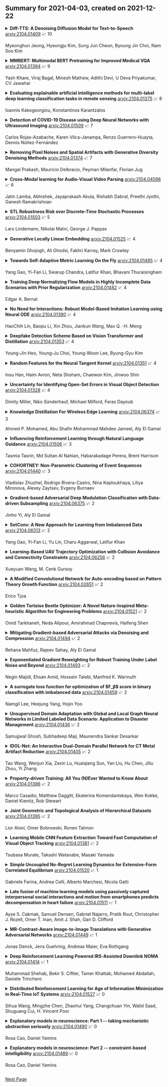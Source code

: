 ## Summary for 2021-04-03, created on 2021-12-22


<details><summary><b>Diff-TTS: A Denoising Diffusion Model for Text-to-Speech</b>
<a href="https://arxiv.org/abs/2104.01409">arxiv:2104.01409</a>
&#x1F4C8; 10 <br>
<p>Myeonghun Jeong, Hyeongju Kim, Sung Jun Cheon, Byoung Jin Choi, Nam Soo Kim</p></summary>
<p>

**Abstract:** Although neural text-to-speech (TTS) models have attracted a lot of attention and succeeded in generating human-like speech, there is still room for improvements to its naturalness and architectural efficiency. In this work, we propose a novel non-autoregressive TTS model, namely Diff-TTS, which achieves highly natural and efficient speech synthesis. Given the text, Diff-TTS exploits a denoising diffusion framework to transform the noise signal into a mel-spectrogram via diffusion time steps. In order to learn the mel-spectrogram distribution conditioned on the text, we present a likelihood-based optimization method for TTS. Furthermore, to boost up the inference speed, we leverage the accelerated sampling method that allows Diff-TTS to generate raw waveforms much faster without significantly degrading perceptual quality. Through experiments, we verified that Diff-TTS generates 28 times faster than the real-time with a single NVIDIA 2080Ti GPU.

</p>
</details>

<details><summary><b>MMBERT: Multimodal BERT Pretraining for Improved Medical VQA</b>
<a href="https://arxiv.org/abs/2104.01394">arxiv:2104.01394</a>
&#x1F4C8; 9 <br>
<p>Yash Khare, Viraj Bagal, Minesh Mathew, Adithi Devi, U Deva Priyakumar, CV Jawahar</p></summary>
<p>

**Abstract:** Images in the medical domain are fundamentally different from the general domain images. Consequently, it is infeasible to directly employ general domain Visual Question Answering (VQA) models for the medical domain. Additionally, medical images annotation is a costly and time-consuming process. To overcome these limitations, we propose a solution inspired by self-supervised pretraining of Transformer-style architectures for NLP, Vision and Language tasks. Our method involves learning richer medical image and text semantic representations using Masked Language Modeling (MLM) with image features as the pretext task on a large medical image+caption dataset. The proposed solution achieves new state-of-the-art performance on two VQA datasets for radiology images -- VQA-Med 2019 and VQA-RAD, outperforming even the ensemble models of previous best solutions. Moreover, our solution provides attention maps which help in model interpretability. The code is available at https://github.com/VirajBagal/MMBERT

</p>
</details>

<details><summary><b>Evaluating explainable artificial intelligence methods for multi-label deep learning classification tasks in remote sensing</b>
<a href="https://arxiv.org/abs/2104.01375">arxiv:2104.01375</a>
&#x1F4C8; 8 <br>
<p>Ioannis Kakogeorgiou, Konstantinos Karantzalos</p></summary>
<p>

**Abstract:** Although deep neural networks hold the state-of-the-art in several remote sensing tasks, their black-box operation hinders the understanding of their decisions, concealing any bias and other shortcomings in datasets and model performance. To this end, we have applied explainable artificial intelligence (XAI) methods in remote sensing multi-label classification tasks towards producing human-interpretable explanations and improve transparency. In particular, we utilized and trained deep learning models with state-of-the-art performance in the benchmark BigEarthNet and SEN12MS datasets. Ten XAI methods were employed towards understanding and interpreting models' predictions, along with quantitative metrics to assess and compare their performance. Numerous experiments were performed to assess the overall performance of XAI methods for straightforward prediction cases, competing multiple labels, as well as misclassification cases. According to our findings, Occlusion, Grad-CAM and Lime were the most interpretable and reliable XAI methods. However, none delivers high-resolution outputs, while apart from Grad-CAM, both Lime and Occlusion are computationally expensive. We also highlight different aspects of XAI performance and elaborate with insights on black-box decisions in order to improve transparency, understand their behavior and reveal, as well, datasets' particularities.

</p>
</details>

<details><summary><b>Detection of COVID-19 Disease using Deep Neural Networks with Ultrasound Imaging</b>
<a href="https://arxiv.org/abs/2104.01509">arxiv:2104.01509</a>
&#x1F4C8; 7 <br>
<p>Carlos Rojas-Azabache, Karen Vilca-Janampa, Renzo Guerrero-Huayta, Dennis Núñez-Fernández</p></summary>
<p>

**Abstract:** The new coronavirus 2019 (COVID-2019) has rapidly become a pandemic and has had a devastating effect on both everyday life, public health and the global economy. It is critical to detect positive cases as early as possible to prevent the further spread of this epidemic and to treat affected patients quickly. The need for auxiliary diagnostic tools has increased as accurate automated tool kits are not available. This paper presents a work in progress that proposes the analysis of images of lung ultrasound scans using a convolutional neural network. The trained model will be used on a Raspberry Pi to predict on new images.

</p>
</details>

<details><summary><b>Removing Pixel Noises and Spatial Artifacts with Generative Diversity Denoising Methods</b>
<a href="https://arxiv.org/abs/2104.01374">arxiv:2104.01374</a>
&#x1F4C8; 7 <br>
<p>Mangal Prakash, Mauricio Delbracio, Peyman Milanfar, Florian Jug</p></summary>
<p>

**Abstract:** Image denoising and artefact removal are complex inverse problems admitting many potential solutions. Variational Autoencoders (VAEs) can be used to learn a whole distribution of sensible solutions, from which one can sample efficiently. However, such a generative approach to image restoration is only studied in the context of pixel-wise noise removal (e.g. Poisson or Gaussian noise). While important, a plethora of application domains suffer from imaging artefacts (structured noises) that alter groups of pixels in correlated ways. In this work we show, for the first time, that generative diversity denoising (GDD) approaches can learn to remove structured noises without supervision. To this end, we investigate two existing GDD architectures, introduce a new one based on hierarchical VAEs, and compare their performances against a total of seven state-of-the-art baseline methods on five sources of structured noise (including tomography reconstruction artefacts and microscopy artefacts). We find that GDD methods outperform all unsupervised baselines and in many cases not lagging far behind supervised results (in some occasions even superseding them). In addition to structured noise removal, we also show that our new GDD method produces new state-of-the-art (SOTA) results on seven out of eight benchmark datasets for pixel-noise removal. Finally, we offer insights into the daunting question of how GDD methods distinguish structured noise, which we like to see removed, from image signals, which we want to see retained.

</p>
</details>

<details><summary><b>Cross-Modal learning for Audio-Visual Video Parsing</b>
<a href="https://arxiv.org/abs/2104.04598">arxiv:2104.04598</a>
&#x1F4C8; 6 <br>
<p>Jatin Lamba,  Abhishek, Jayaprakash Akula, Rishabh Dabral, Preethi Jyothi, Ganesh Ramakrishnan</p></summary>
<p>

**Abstract:** In this paper, we present a novel approach to the audio-visual video parsing (AVVP) task that demarcates events from a video separately for audio and visual modalities. The proposed parsing approach simultaneously detects the temporal boundaries in terms of start and end times of such events. We show how AVVP can benefit from the following techniques geared towards effective cross-modal learning: (i) adversarial training and skip connections (ii) global context aware attention and, (iii) self-supervised pretraining using an audio-video grounding objective to obtain cross-modal audio-video representations. We present extensive experimental evaluations on the Look, Listen, and Parse (LLP) dataset and show that we outperform the state-of-the-art Hybrid Attention Network (HAN) on all five metrics proposed for AVVP. We also present several ablations to validate the effect of pretraining, global attention and adversarial training.

</p>
</details>

<details><summary><b>STL Robustness Risk over Discrete-Time Stochastic Processes</b>
<a href="https://arxiv.org/abs/2104.01503">arxiv:2104.01503</a>
&#x1F4C8; 5 <br>
<p>Lars Lindemann, Nikolai Matni, George J. Pappas</p></summary>
<p>

**Abstract:** We present a framework to interpret signal temporal logic (STL) formulas over discrete-time stochastic processes in terms of the induced risk. Each realization of a stochastic process either satisfies or violates an STL formula. In fact, we can assign a robustness value to each realization that indicates how robustly this realization satisfies an STL formula. We then define the risk of a stochastic process not satisfying an STL formula robustly, referred to as the STL robustness risk. In our definition, we permit general classes of risk measures such as, but not limited to, the conditional value-at-risk. While in general hard to compute, we propose an approximation of the STL robustness risk. This approximation has the desirable property of being an upper bound of the STL robustness risk when the chosen risk measure is monotone, a property satisfied by most risk measures. Motivated by the interest in data-driven approaches, we present a sampling-based method for estimating the approximate STL robustness risk from data for the value-at-risk. While we consider the value-at-risk, we highlight that such sampling-based methods are viable for other risk measures.

</p>
</details>

<details><summary><b>Generative Locally Linear Embedding</b>
<a href="https://arxiv.org/abs/2104.01525">arxiv:2104.01525</a>
&#x1F4C8; 4 <br>
<p>Benyamin Ghojogh, Ali Ghodsi, Fakhri Karray, Mark Crowley</p></summary>
<p>

**Abstract:** Locally Linear Embedding (LLE) is a nonlinear spectral dimensionality reduction and manifold learning method. It has two main steps which are linear reconstruction and linear embedding of points in the input space and embedding space, respectively. In this work, we propose two novel generative versions of LLE, named Generative LLE (GLLE), whose linear reconstruction steps are stochastic rather than deterministic. GLLE assumes that every data point is caused by its linear reconstruction weights as latent factors. The proposed GLLE algorithms can generate various LLE embeddings stochastically while all the generated embeddings relate to the original LLE embedding. We propose two versions for stochastic linear reconstruction, one using expectation maximization and another with direct sampling from a derived distribution by optimization. The proposed GLLE methods are closely related to and inspired by variational inference, factor analysis, and probabilistic principal component analysis. Our simulations show that the proposed GLLE methods work effectively in unfolding and generating submanifolds of data.

</p>
</details>

<details><summary><b>Towards Self-Adaptive Metric Learning On the Fly</b>
<a href="https://arxiv.org/abs/2104.01495">arxiv:2104.01495</a>
&#x1F4C8; 4 <br>
<p>Yang Gao, Yi-Fan Li, Swarup Chandra, Latifur Khan, Bhavani Thuraisingham</p></summary>
<p>

**Abstract:** Good quality similarity metrics can significantly facilitate the performance of many large-scale, real-world applications. Existing studies have proposed various solutions to learn a Mahalanobis or bilinear metric in an online fashion by either restricting distances between similar (dissimilar) pairs to be smaller (larger) than a given lower (upper) bound or requiring similar instances to be separated from dissimilar instances with a given margin. However, these linear metrics learned by leveraging fixed bounds or margins may not perform well in real-world applications, especially when data distributions are complex. We aim to address the open challenge of "Online Adaptive Metric Learning" (OAML) for learning adaptive metric functions on the fly. Unlike traditional online metric learning methods, OAML is significantly more challenging since the learned metric could be non-linear and the model has to be self-adaptive as more instances are observed. In this paper, we present a new online metric learning framework that attempts to tackle the challenge by learning an ANN-based metric with adaptive model complexity from a stream of constraints. In particular, we propose a novel Adaptive-Bound Triplet Loss (ABTL) to effectively utilize the input constraints and present a novel Adaptive Hedge Update (AHU) method for online updating the model parameters. We empirically validate the effectiveness and efficacy of our framework on various applications such as real-world image classification, facial verification, and image retrieval.

</p>
</details>

<details><summary><b>Training Deep Normalizing Flow Models in Highly Incomplete Data Scenarios with Prior Regularization</b>
<a href="https://arxiv.org/abs/2104.01482">arxiv:2104.01482</a>
&#x1F4C8; 4 <br>
<p>Edgar A. Bernal</p></summary>
<p>

**Abstract:** Deep generative frameworks including GANs and normalizing flow models have proven successful at filling in missing values in partially observed data samples by effectively learning -- either explicitly or implicitly -- complex, high-dimensional statistical distributions. In tasks where the data available for learning is only partially observed, however, their performance decays monotonically as a function of the data missingness rate. In high missing data rate regimes (e.g., 60% and above), it has been observed that state-of-the-art models tend to break down and produce unrealistic and/or semantically inaccurate data. We propose a novel framework to facilitate the learning of data distributions in high paucity scenarios that is inspired by traditional formulations of solutions to ill-posed problems. The proposed framework naturally stems from posing the process of learning from incomplete data as a joint optimization task of the parameters of the model being learned and the missing data values. The method involves enforcing a prior regularization term that seamlessly integrates with objectives used to train explicit and tractable deep generative frameworks such as deep normalizing flow models. We demonstrate via extensive experimental validation that the proposed framework outperforms competing techniques, particularly as the rate of data paucity approaches unity.

</p>
</details>

<details><summary><b>No Need for Interactions: Robust Model-Based Imitation Learning using Neural ODE</b>
<a href="https://arxiv.org/abs/2104.01390">arxiv:2104.01390</a>
&#x1F4C8; 4 <br>
<p>HaoChih Lin, Baopu Li, Xin Zhou, Jiankun Wang, Max Q. -H. Meng</p></summary>
<p>

**Abstract:** Interactions with either environments or expert policies during training are needed for most of the current imitation learning (IL) algorithms. For IL problems with no interactions, a typical approach is Behavior Cloning (BC). However, BC-like methods tend to be affected by distribution shift. To mitigate this problem, we come up with a Robust Model-Based Imitation Learning (RMBIL) framework that casts imitation learning as an end-to-end differentiable nonlinear closed-loop tracking problem. RMBIL applies Neural ODE to learn a precise multi-step dynamics and a robust tracking controller via Nonlinear Dynamics Inversion (NDI) algorithm. Then, the learned NDI controller will be combined with a trajectory generator, a conditional VAE, to imitate an expert's behavior. Theoretical derivation shows that the controller network can approximate an NDI when minimizing the training loss of Neural ODE. Experiments on Mujoco tasks also demonstrate that RMBIL is competitive to the state-of-the-art generative adversarial method (GAIL) and achieves at least 30% performance gain over BC in uneven surfaces.

</p>
</details>

<details><summary><b>Deepfake Detection Scheme Based on Vision Transformer and Distillation</b>
<a href="https://arxiv.org/abs/2104.01353">arxiv:2104.01353</a>
&#x1F4C8; 4 <br>
<p>Young-Jin Heo, Young-Ju Choi, Young-Woon Lee, Byung-Gyu Kim</p></summary>
<p>

**Abstract:** Deepfake is the manipulated video made with a generative deep learning technique such as Generative Adversarial Networks (GANs) or Auto Encoder that anyone can utilize. Recently, with the increase of Deepfake videos, some classifiers consisting of the convolutional neural network that can distinguish fake videos as well as deepfake datasets have been actively created. However, the previous studies based on the CNN structure have the problem of not only overfitting, but also considerable misjudging fake video as real ones. In this paper, we propose a Vision Transformer model with distillation methodology for detecting fake videos. We design that a CNN features and patch-based positioning model learns to interact with all positions to find the artifact region for solving false negative problem. Through comparative analysis on Deepfake Detection (DFDC) Dataset, we verify that the proposed scheme with patch embedding as input outperforms the state-of-the-art using the combined CNN features. Without ensemble technique, our model obtains 0.978 of AUC and 91.9 of f1 score, while previous SOTA model yields 0.972 of AUC and 90.6 of f1 score on the same condition.

</p>
</details>

<details><summary><b>Random Features for the Neural Tangent Kernel</b>
<a href="https://arxiv.org/abs/2104.01351">arxiv:2104.01351</a>
&#x1F4C8; 4 <br>
<p>Insu Han, Haim Avron, Neta Shoham, Chaewon Kim, Jinwoo Shin</p></summary>
<p>

**Abstract:** The Neural Tangent Kernel (NTK) has discovered connections between deep neural networks and kernel methods with insights of optimization and generalization. Motivated by this, recent works report that NTK can achieve better performances compared to training neural networks on small-scale datasets. However, results under large-scale settings are hardly studied due to the computational limitation of kernel methods. In this work, we propose an efficient feature map construction of the NTK of fully-connected ReLU network which enables us to apply it to large-scale datasets. We combine random features of the arc-cosine kernels with a sketching-based algorithm which can run in linear with respect to both the number of data points and input dimension. We show that dimension of the resulting features is much smaller than other baseline feature map constructions to achieve comparable error bounds both in theory and practice. We additionally utilize the leverage score based sampling for improved bounds of arc-cosine random features and prove a spectral approximation guarantee of the proposed feature map to the NTK matrix of two-layer neural network. We benchmark a variety of machine learning tasks to demonstrate the superiority of the proposed scheme. In particular, our algorithm can run tens of magnitude faster than the exact kernel methods for large-scale settings without performance loss.

</p>
</details>

<details><summary><b>Uncertainty for Identifying Open-Set Errors in Visual Object Detection</b>
<a href="https://arxiv.org/abs/2104.01328">arxiv:2104.01328</a>
&#x1F4C8; 4 <br>
<p>Dimity Miller, Niko Sünderhauf, Michael Milford, Feras Dayoub</p></summary>
<p>

**Abstract:** Deployed into an open world, object detectors are prone to open-set errors, false positive detections of object classes not present in the training dataset. We propose GMM-Det, a real-time method for extracting epistemic uncertainty from object detectors to identify and reject open-set errors. GMM-Det trains the detector to produce a structured logit space that is modelled with class-specific Gaussian Mixture Models. At test time, open-set errors are identified by their low log-probability under all Gaussian Mixture Models. We test two common detector architectures, Faster R-CNN and RetinaNet, across three varied datasets spanning robotics and computer vision. Our results show that GMM-Det consistently outperforms existing uncertainty techniques for identifying and rejecting open-set detections, especially at the low-error-rate operating point required for safety-critical applications. GMM-Det maintains object detection performance, and introduces only minimal computational overhead. We also introduce a methodology for converting existing object detection datasets into specific open-set datasets to evaluate open-set performance in object detection.

</p>
</details>

<details><summary><b>Knowledge Distillation For Wireless Edge Learning</b>
<a href="https://arxiv.org/abs/2104.06374">arxiv:2104.06374</a>
&#x1F4C8; 3 <br>
<p>Ahmed P. Mohamed, Abu Shafin Mohammad Mahdee Jameel, Aly El Gamal</p></summary>
<p>

**Abstract:** In this paper, we propose a framework for predicting frame errors in the collaborative spectrally congested wireless environments of the DARPA Spectrum Collaboration Challenge (SC2) via a recently collected dataset. We employ distributed deep edge learning that is shared among edge nodes and a central cloud. Using this close-to-practice dataset, we find that widely used federated learning approaches, specially those that are privacy preserving, are worse than local training for a wide range of settings. We hence utilize the synthetic minority oversampling technique to maintain privacy via avoiding the transfer of local data to the cloud, and utilize knowledge distillation with an aim to benefit from high cloud computing and storage capabilities. The proposed framework achieves overall better performance than both local and federated training approaches, while being robust against catastrophic failures as well as challenging channel conditions that result in high frame error rates.

</p>
</details>

<details><summary><b>Influencing Reinforcement Learning through Natural Language Guidance</b>
<a href="https://arxiv.org/abs/2104.01506">arxiv:2104.01506</a>
&#x1F4C8; 3 <br>
<p>Tasmia Tasrin, Md Sultan Al Nahian, Habarakadage Perera, Brent Harrison</p></summary>
<p>

**Abstract:** Interactive reinforcement learning agents use human feedback or instruction to help them learn in complex environments. Often, this feedback comes in the form of a discrete signal that is either positive or negative. While informative, this information can be difficult to generalize on its own. In this work, we explore how natural language advice can be used to provide a richer feedback signal to a reinforcement learning agent by extending policy shaping, a well-known Interactive reinforcement learning technique. Usually policy shaping employs a human feedback policy to help an agent to learn more about how to achieve its goal. In our case, we replace this human feedback policy with policy generated based on natural language advice. We aim to inspect if the generated natural language reasoning provides support to a deep reinforcement learning agent to decide its actions successfully in any given environment. So, we design our model with three networks: first one is the experience driven, next is the advice generator and third one is the advice driven. While the experience driven reinforcement learning agent chooses its actions being influenced by the environmental reward, the advice driven neural network with generated feedback by the advice generator for any new state selects its actions to assist the reinforcement learning agent to better policy shaping.

</p>
</details>

<details><summary><b>COHORTNEY: Non-Parametric Clustering of Event Sequences</b>
<a href="https://arxiv.org/abs/2104.01440">arxiv:2104.01440</a>
&#x1F4C8; 3 <br>
<p>Vladislav Zhuzhel, Rodrigo Rivera-Castro, Nina Kaploukhaya, Liliya Mironova, Alexey Zaytsev, Evgeny Burnaev</p></summary>
<p>

**Abstract:** Cohort analysis is a pervasive activity in web analytics. One divides users into groups according to specific criteria and tracks their behavior over time. Despite its extensive use, academic circles do not discuss cohort analysis to evaluate user behavior online. This work introduces an unsupervised non-parametric approach to group Internet users based on their activities. In comparison, canonical methods in marketing and engineering-based techniques underperform. COHORTNEY is the first machine learning-based cohort analysis algorithm with a robust theoretical explanation.

</p>
</details>

<details><summary><b>Gradient-based Adversarial Deep Modulation Classification with Data-driven Subsampling</b>
<a href="https://arxiv.org/abs/2104.06375">arxiv:2104.06375</a>
&#x1F4C8; 2 <br>
<p>Jinho Yi, Aly El Gamal</p></summary>
<p>

**Abstract:** Automatic modulation classification can be a core component for intelligent spectrally efficient wireless communication networks, and deep learning techniques have recently been shown to deliver superior performance to conventional model-based strategies, particularly when distinguishing between a large number of modulation types. However, such deep learning techniques have also been recently shown to be vulnerable to gradient-based adversarial attacks that rely on subtle input perturbations, which would be particularly feasible in a wireless setting via jamming. One such potent attack is the one known as the Carlini-Wagner attack, which we consider in this work. We further consider a data-driven subsampling setting, where several recently introduced deep-learning-based algorithms are employed to select a subset of samples that lead to reducing the final classifier's training time with minimal loss in accuracy. In this setting, the attacker has to make an assumption about the employed subsampling strategy, in order to calculate the loss gradient. Based on state of the art techniques available to both the attacker and defender, we evaluate best strategies under various assumptions on the knowledge of the other party's strategy. Interestingly, in presence of knowledgeable attackers, we identify computational cost reduction opportunities for the defender with no or minimal loss in performance.

</p>
</details>

<details><summary><b>SetConv: A New Approach for Learning from Imbalanced Data</b>
<a href="https://arxiv.org/abs/2104.06313">arxiv:2104.06313</a>
&#x1F4C8; 2 <br>
<p>Yang Gao, Yi-Fan Li, Yu Lin, Charu Aggarwal, Latifur Khan</p></summary>
<p>

**Abstract:** For many real-world classification problems, e.g., sentiment classification, most existing machine learning methods are biased towards the majority class when the Imbalance Ratio (IR) is high. To address this problem, we propose a set convolution (SetConv) operation and an episodic training strategy to extract a single representative for each class, so that classifiers can later be trained on a balanced class distribution. We prove that our proposed algorithm is permutation-invariant despite the order of inputs, and experiments on multiple large-scale benchmark text datasets show the superiority of our proposed framework when compared to other SOTA methods.

</p>
</details>

<details><summary><b>Learning-Based UAV Trajectory Optimization with Collision Avoidance and Connectivity Constraints</b>
<a href="https://arxiv.org/abs/2104.06256">arxiv:2104.06256</a>
&#x1F4C8; 2 <br>
<p>Xueyuan Wang, M. Cenk Gursoy</p></summary>
<p>

**Abstract:** Unmanned aerial vehicles (UAVs) are expected to be an integral part of wireless networks, and determining collision-free trajectories for multiple UAVs while satisfying requirements of connectivity with ground base stations (GBSs) is a challenging task. In this paper, we first reformulate the multi-UAV trajectory optimization problem with collision avoidance and wireless connectivity constraints as a sequential decision making problem in the discrete time domain. We, then, propose a decentralized deep reinforcement learning approach to solve the problem. More specifically, a value network is developed to encode the expected time to destination given the agent's joint state (including the agent's information, the nearby agents' observable information, and the locations of the nearby GBSs). A signal-to-interference-plus-noise ratio (SINR)-prediction neural network is also designed, using accumulated SINR measurements obtained when interacting with the cellular network, to map the GBSs' locations into the SINR levels in order to predict the UAV's SINR. Numerical results show that with the value network and SINR-prediction network, real-time navigation for multi-UAVs can be efficiently performed in various environments with high success rate.

</p>
</details>

<details><summary><b>A Modified Convolutional Network for Auto-encoding based on Pattern Theory Growth Function</b>
<a href="https://arxiv.org/abs/2104.02651">arxiv:2104.02651</a>
&#x1F4C8; 2 <br>
<p>Erico Tjoa</p></summary>
<p>

**Abstract:** This brief paper reports the shortcoming of a variant of convolutional neural network whose components are developed based on the pattern theory framework.

</p>
</details>

<details><summary><b>Golden Tortoise Beetle Optimizer: A Novel Nature-Inspired Meta-heuristic Algorithm for Engineering Problems</b>
<a href="https://arxiv.org/abs/2104.01521">arxiv:2104.01521</a>
&#x1F4C8; 2 <br>
<p>Omid Tarkhaneh, Neda Alipour, Amirahmad Chapnevis, Haifeng Shen</p></summary>
<p>

**Abstract:** This paper proposes a novel nature-inspired meta-heuristic algorithm called the Golden Tortoise Beetle Optimizer (GTBO) to solve optimization problems. It mimics golden tortoise beetle's behavior of changing colors to attract opposite sex for mating and its protective strategy that uses a kind of anal fork to deter predators. The algorithm is modeled based on the beetle's dual attractiveness and survival strategy to generate new solutions for optimization problems. To measure its performance, the proposed GTBO is compared with five other nature-inspired evolutionary algorithms on 24 well-known benchmark functions investigating the trade-off between exploration and exploitation, local optima avoidance, and convergence towards the global optima is statistically significant. We particularly applied GTBO to two well-known engineering problems including the welded beam design problem and the gear train design problem. The results demonstrate that the new algorithm is more efficient than the five baseline algorithms for both problems. A sensitivity analysis is also performed to reveal different impacts of the algorithm's key control parameters and operators on GTBO's performance.

</p>
</details>

<details><summary><b>Mitigating Gradient-based Adversarial Attacks via Denoising and Compression</b>
<a href="https://arxiv.org/abs/2104.01494">arxiv:2104.01494</a>
&#x1F4C8; 2 <br>
<p>Rehana Mahfuz, Rajeev Sahay, Aly El Gamal</p></summary>
<p>

**Abstract:** Gradient-based adversarial attacks on deep neural networks pose a serious threat, since they can be deployed by adding imperceptible perturbations to the test data of any network, and the risk they introduce cannot be assessed through the network's original training performance. Denoising and dimensionality reduction are two distinct methods that have been independently investigated to combat such attacks. While denoising offers the ability to tailor the defense to the specific nature of the attack, dimensionality reduction offers the advantage of potentially removing previously unseen perturbations, along with reducing the training time of the network being defended. We propose strategies to combine the advantages of these two defense mechanisms. First, we propose the cascaded defense, which involves denoising followed by dimensionality reduction. To reduce the training time of the defense for a small trade-off in performance, we propose the hidden layer defense, which involves feeding the output of the encoder of a denoising autoencoder into the network. Further, we discuss how adaptive attacks against these defenses could become significantly weak when an alternative defense is used, or when no defense is used. In this light, we propose a new metric to evaluate a defense which measures the sensitivity of the adaptive attack to modifications in the defense. Finally, we present a guideline for building an ordered repertoire of defenses, a.k.a. a defense infrastructure, that adjusts to limited computational resources in presence of uncertainty about the attack strategy.

</p>
</details>

<details><summary><b>Exponentiated Gradient Reweighting for Robust Training Under Label Noise and Beyond</b>
<a href="https://arxiv.org/abs/2104.01493">arxiv:2104.01493</a>
&#x1F4C8; 2 <br>
<p>Negin Majidi, Ehsan Amid, Hossein Talebi, Manfred K. Warmuth</p></summary>
<p>

**Abstract:** Many learning tasks in machine learning can be viewed as taking a gradient step towards minimizing the average loss of a batch of examples in each training iteration. When noise is prevalent in the data, this uniform treatment of examples can lead to overfitting to noisy examples with larger loss values and result in poor generalization. Inspired by the expert setting in on-line learning, we present a flexible approach to learning from noisy examples. Specifically, we treat each training example as an expert and maintain a distribution over all examples. We alternate between updating the parameters of the model using gradient descent and updating the example weights using the exponentiated gradient update. Unlike other related methods, our approach handles a general class of loss functions and can be applied to a wide range of noise types and applications. We show the efficacy of our approach for multiple learning settings, namely noisy principal component analysis and a variety of noisy classification problems.

</p>
</details>

<details><summary><b>A surrogate loss function for optimization of $F_β$ score in binary classification with imbalanced data</b>
<a href="https://arxiv.org/abs/2104.01459">arxiv:2104.01459</a>
&#x1F4C8; 2 <br>
<p>Namgil Lee, Heejung Yang, Hojin Yoo</p></summary>
<p>

**Abstract:** The $F_β$ score is a commonly used measure of classification performance, which plays crucial roles in classification tasks with imbalanced data sets. However, the $F_β$ score cannot be used as a loss function by gradient-based learning algorithms for optimizing neural network parameters due to its non-differentiability. On the other hand, commonly used loss functions such as the binary cross-entropy (BCE) loss are not directly related to performance measures such as the $F_β$ score, so that neural networks optimized by using the loss functions may not yield optimal performance measures. In this study, we investigate a relationship between classification performance measures and loss functions in terms of the gradients with respect to the model parameters. Then, we propose a differentiable surrogate loss function for the optimization of the $F_β$ score. We show that the gradient paths of the proposed surrogate $F_β$ loss function approximate the gradient paths of the large sample limit of the $F_β$ score. Through numerical experiments using ResNets and benchmark image data sets, it is demonstrated that the proposed surrogate $F_β$ loss function is effective for optimizing $F_β$ scores under class imbalances in binary classification tasks compared with other loss functions.

</p>
</details>

<details><summary><b>Unsupervised Domain Adaptation with Global and Local Graph Neural Networks in Limited Labeled Data Scenario: Application to Disaster Management</b>
<a href="https://arxiv.org/abs/2104.01436">arxiv:2104.01436</a>
&#x1F4C8; 2 <br>
<p>Samujjwal Ghosh, Subhadeep Maji, Maunendra Sankar Desarkar</p></summary>
<p>

**Abstract:** Identification and categorization of social media posts generated during disasters are crucial to reduce the sufferings of the affected people. However, lack of labeled data is a significant bottleneck in learning an effective categorization system for a disaster. This motivates us to study the problem as unsupervised domain adaptation (UDA) between a previous disaster with labeled data (source) and a current disaster (target). However, if the amount of labeled data available is limited, it restricts the learning capabilities of the model. To handle this challenge, we utilize limited labeled data along with abundantly available unlabeled data, generated during a source disaster to propose a novel two-part graph neural network. The first-part extracts domain-agnostic global information by constructing a token level graph across domains and the second-part preserves local instance-level semantics. In our experiments, we show that the proposed method outperforms state-of-the-art techniques by $2.74\%$ weighted F$_1$ score on average on two standard public dataset in the area of disaster management. We also report experimental results for granular actionable multi-label classification datasets in disaster domain for the first time, on which we outperform BERT by $3.00\%$ on average w.r.t weighted F$_1$. Additionally, we show that our approach can retain performance when very limited labeled data is available.

</p>
</details>

<details><summary><b>IDOL-Net: An Interactive Dual-Domain Parallel Network for CT Metal Artifact Reduction</b>
<a href="https://arxiv.org/abs/2104.01405">arxiv:2104.01405</a>
&#x1F4C8; 2 <br>
<p>Tao Wang, Wenjun Xia, Zexin Lu, Huaiqiang Sun, Yan Liu, Hu Chen, Jiliu Zhou, Yi Zhang</p></summary>
<p>

**Abstract:** Due to the presence of metallic implants, the imaging quality of computed tomography (CT) would be heavily degraded. With the rapid development of deep learning, several network models have been proposed for metal artifact reduction (MAR). Since the dual-domain MAR methods can leverage the hybrid information from both sinogram and image domains, they have significantly improved the performance compared to single-domain methods. However,current dual-domain methods usually operate on both domains in a specific order, which implicitly imposes a certain priority prior into MAR and may ignore the latent information interaction between both domains. To address this problem, in this paper, we propose a novel interactive dualdomain parallel network for CT MAR, dubbed as IDOLNet. Different from existing dual-domain methods, the proposed IDOL-Net is composed of two modules. The disentanglement module is utilized to generate high-quality prior sinogram and image as the complementary inputs. The follow-up refinement module consists of two parallel and interactive branches that simultaneously operate on image and sinogram domain, fully exploiting the latent information interaction between both domains. The simulated and clinical results demonstrate that the proposed IDOL-Net outperforms several state-of-the-art models in both qualitative and quantitative aspects.

</p>
</details>

<details><summary><b>Property-driven Training: All You (N)Ever Wanted to Know About</b>
<a href="https://arxiv.org/abs/2104.01396">arxiv:2104.01396</a>
&#x1F4C8; 2 <br>
<p>Marco Casadio, Matthew Daggitt, Ekaterina Komendantskaya, Wen Kokke, Daniel Kienitz, Rob Stewart</p></summary>
<p>

**Abstract:** Neural networks are known for their ability to detect general patterns in noisy data. This makes them a popular tool for perception components in complex AI systems. Paradoxically, they are also known for being vulnerable to adversarial attacks. In response, various methods such as adversarial training, data-augmentation and Lipschitz robustness training have been proposed as means of improving their robustness. However, as this paper explores, these training methods each optimise for a different definition of robustness. We perform an in-depth comparison of these different definitions, including their relationship, assumptions, interpretability and verifiability after training. We also look at constraint-driven training, a general approach designed to encode arbitrary constraints, and show that not all of these definitions are directly encodable. Finally we perform experiments to compare the applicability and efficacy of the training methods at ensuring the network obeys these different definitions. These results highlight that even the encoding of such a simple piece of knowledge such as robustness in neural network training is fraught with difficult choices and pitfalls.

</p>
</details>

<details><summary><b>Joint Geometric and Topological Analysis of Hierarchical Datasets</b>
<a href="https://arxiv.org/abs/2104.01395">arxiv:2104.01395</a>
&#x1F4C8; 2 <br>
<p>Lior Aloni, Omer Bobrowski, Ronen Talmon</p></summary>
<p>

**Abstract:** In a world abundant with diverse data arising from complex acquisition techniques, there is a growing need for new data analysis methods. In this paper we focus on high-dimensional data that are organized into several hierarchical datasets. We assume that each dataset consists of complex samples, and every sample has a distinct irregular structure modeled by a graph. The main novelty in this work lies in the combination of two complementing powerful data-analytic approaches: topological data analysis (TDA) and geometric manifold learning. Geometry primarily contains local information, while topology inherently provides global descriptors. Based on this combination, we present a method for building an informative representation of hierarchical datasets. At the finer (sample) level, we devise a new metric between samples based on manifold learning that facilitates quantitative structural analysis. At the coarser (dataset) level, we employ TDA to extract qualitative structural information from the datasets. We showcase the applicability and advantages of our method on simulated data and on a corpus of hyper-spectral images. We show that an ensemble of hyper-spectral images exhibits a hierarchical structure that fits well the considered setting. In addition, we show that our new method gives rise to superior classification results compared to state-of-the-art methods.

</p>
</details>

<details><summary><b>Learning Mobile CNN Feature Extraction Toward Fast Computation of Visual Object Tracking</b>
<a href="https://arxiv.org/abs/2104.01381">arxiv:2104.01381</a>
&#x1F4C8; 2 <br>
<p>Tsubasa Murate, Takashi Watanabe, Masaki Yamada</p></summary>
<p>

**Abstract:** In this paper, we construct a lightweight, high-precision and high-speed object tracking using a trained CNN. Conventional methods with trained CNNs use VGG16 network which requires powerful computational resources. Therefore, there is a problem that it is difficult to apply in low computation resources environments. To solve this problem, we use MobileNetV3, which is a CNN for mobile terminals.Based on Feature Map Selection Tracking, we propose a new architecture that extracts effective features of MobileNet for object tracking. The architecture requires no online learning but only offline learning. In addition, by using features of objects other than tracking target, the features of tracking target are extracted more efficiently. We measure the tracking accuracy with Visual Tracker Benchmark and confirm that the proposed method can perform high-precision and high-speed calculation even in low computation resource environments.

</p>
</details>

<details><summary><b>Simple Uncoupled No-Regret Learning Dynamics for Extensive-Form Correlated Equilibrium</b>
<a href="https://arxiv.org/abs/2104.01520">arxiv:2104.01520</a>
&#x1F4C8; 1 <br>
<p>Gabriele Farina, Andrea Celli, Alberto Marchesi, Nicola Gatti</p></summary>
<p>

**Abstract:** The existence of simple uncoupled no-regret learning dynamics that converge to correlated equilibria in normal-form games is a celebrated result in the theory of multi-agent systems. Specifically, it has been known for more than 20 years that when all players seek to minimize their internal regret in a repeated normal-form game, the empirical frequency of play converges to a normal-form correlated equilibrium. Extensive-form games generalize normal-form games by modeling both sequential and simultaneous moves, as well as imperfect information. Because of the sequential nature and presence of private information in the game, correlation in extensive-form games possesses significantly different properties than its counterpart in normal-form games, many of which are still open research directions. Extensive-form correlated equilibrium (EFCE) has been proposed as the natural extensive-form counterpart to the classical notion of correlated equilibrium in normal-form games. Compared to the latter, the constraints that define the set of EFCEs are significantly more complex, as the correlation device must keep into account the evolution of beliefs of each player as they make observations throughout the game. Due to that significant added complexity, the existence of uncoupled learning dynamics leading to an EFCE has remained a challenging open research question for a long time. In this article, we settle that question by giving the first uncoupled no-regret dynamics that converge to the set of EFCEs in n-player general-sum extensive-form games with perfect recall. We show that each iterate can be computed in time polynomial in the size of the game tree, and that, when all players play repeatedly according to our learning dynamics, the empirical frequency of play is proven to be a O(T^-0.5)-approximate EFCE with high probability after T game repetitions, and an EFCE almost surely in the limit.

</p>
</details>

<details><summary><b>Late fusion of machine learning models using passively captured interpersonal social interactions and motion from smartphones predicts decompensation in heart failure</b>
<a href="https://arxiv.org/abs/2104.01511">arxiv:2104.01511</a>
&#x1F4C8; 1 <br>
<p>Ayse S. Cakmak, Samuel Densen, Gabriel Najarro, Pratik Rout, Christopher J. Rozell, Omer T. Inan, Amit J. Shah, Gari D. Clifford</p></summary>
<p>

**Abstract:** Objective: Worldwide, heart failure (HF) is a major cause of morbidity and mortality and one of the leading causes of hospitalization. Early detection of HF symptoms and pro-active management may reduce adverse events. Approach: Twenty-eight participants were monitored using a smartphone app after discharge from hospitals, and each clinical event during the enrollment (N=110 clinical events) was recorded. Motion, social, location, and clinical survey data collected via the smartphone-based monitoring system were used to develop and validate an algorithm for predicting or classifying HF decompensation events (hospitalizations or clinic visit) versus clinic monitoring visits in which they were determined to be compensated or stable. Models based on single modality as well as early and late fusion approaches combining patient-reported outcomes and passive smartphone data were evaluated. Results: The highest AUCPr for classifying decompensation with a late fusion approach was 0.80 using leave one subject out cross-validation. Significance: Passively collected data from smartphones, especially when combined with weekly patient-reported outcomes, may reflect behavioral and physiological changes due to HF and thus could enable prediction of HF decompensation.

</p>
</details>

<details><summary><b>MR-Contrast-Aware Image-to-Image Translations with Generative Adversarial Networks</b>
<a href="https://arxiv.org/abs/2104.01449">arxiv:2104.01449</a>
&#x1F4C8; 1 <br>
<p>Jonas Denck, Jens Guehring, Andreas Maier, Eva Rothgang</p></summary>
<p>

**Abstract:** Purpose
  A Magnetic Resonance Imaging (MRI) exam typically consists of several sequences that yield different image contrasts. Each sequence is parameterized through multiple acquisition parameters that influence image contrast, signal-to-noise ratio, acquisition time, and/or resolution. Depending on the clinical indication, different contrasts are required by the radiologist to make a diagnosis. As MR sequence acquisition is time consuming and acquired images may be corrupted due to motion, a method to synthesize MR images with adjustable contrast properties is required.
  Methods
  Therefore, we trained an image-to-image generative adversarial network conditioned on the MR acquisition parameters repetition time and echo time. Our approach is motivated by style transfer networks, whereas the "style" for an image is explicitly given in our case, as it is determined by the MR acquisition parameters our network is conditioned on.
  Results
  This enables us to synthesize MR images with adjustable image contrast. We evaluated our approach on the fastMRI dataset, a large set of publicly available MR knee images, and show that our method outperforms a benchmark pix2pix approach in the translation of non-fat-saturated MR images to fat-saturated images. Our approach yields a peak signal-to-noise ratio and structural similarity of 24.48 and 0.66, surpassing the pix2pix benchmark model significantly.
  Conclusion
  Our model is the first that enables fine-tuned contrast synthesis, which can be used to synthesize missing MR contrasts or as a data augmentation technique for AI training in MRI.

</p>
</details>

<details><summary><b>Deep Reinforcement Learning Powered IRS-Assisted Downlink NOMA</b>
<a href="https://arxiv.org/abs/2104.01414">arxiv:2104.01414</a>
&#x1F4C8; 1 <br>
<p>Muhammad Shehab, Bekir S. Ciftler, Tamer Khattab, Mohamed Abdallah, Daniele Trinchero</p></summary>
<p>

**Abstract:** In this work, we examine an intelligent reflecting surface (IRS) assisted downlink non-orthogonal multiple access (NOMA) scenario with the aim of maximizing the sum rate of users. The optimization problem at the IRS is quite complicated, and non-convex, since it requires the tuning of the phase shift reflection matrix. Driven by the rising deployment of deep reinforcement learning (DRL) techniques that are capable of coping with solving non-convex optimization problems, we employ DRL to predict and optimally tune the IRS phase shift matrices. Simulation results reveal that IRS assisted NOMA based on our utilized DRL scheme achieves high sum rate compared to OMA based one, and as the transmit power increases, the capability of serving more users increases. Furthermore, results show that imperfect successive interference cancellation (SIC) has a deleterious impact on the data rate of users performing SIC. As the imperfection increases by ten times, the rate decreases by more than 10%.

</p>
</details>

<details><summary><b>Distributed Reinforcement Learning for Age of Information Minimization in Real-Time IoT Systems</b>
<a href="https://arxiv.org/abs/2104.01527">arxiv:2104.01527</a>
&#x1F4C8; 0 <br>
<p>Sihua Wang, Mingzhe Chen, Zhaohui Yang, Changchuan Yin, Walid Saad, Shuguang Cui, H. Vincent Poor</p></summary>
<p>

**Abstract:** In this paper, the problem of minimizing the weighted sum of age of information (AoI) and total energy consumption of Internet of Things (IoT) devices is studied. In the considered model, each IoT device monitors a physical process that follows nonlinear dynamics. As the dynamics of the physical process vary over time, each device must find an optimal sampling frequency to sample the real-time dynamics of the physical system and send sampled information to a base station (BS). Due to limited wireless resources, the BS can only select a subset of devices to transmit their sampled information. Thus, edge devices must cooperatively sample their monitored dynamics based on the local observations and the BS must collect the sampled information from the devices immediately, hence avoiding the additional time and energy used for sampling and information transmission. To this end, it is necessary to jointly optimize the sampling policy of each device and the device selection scheme of the BS so as to accurately monitor the dynamics of the physical process using minimum energy. This problem is formulated as an optimization problem whose goal is to minimize the weighted sum of AoI cost and energy consumption. To solve this problem, we propose a novel distributed reinforcement learning (RL) approach for the sampling policy optimization. The proposed algorithm enables edge devices to cooperatively find the global optimal sampling policy using their own local observations. Given the sampling policy, the device selection scheme can be optimized thus minimizing the weighted sum of AoI and energy consumption of all devices. Simulations with real data of PM 2.5 pollution show that the proposed algorithm can reduce the sum of AoI by up to 17.8% and 33.9% and the total energy consumption by up to 13.2% and 35.1%, compared to a conventional deep Q network method and a uniform sampling policy.

</p>
</details>

<details><summary><b>Explanatory models in neuroscience: Part 1 -- taking mechanistic abstraction seriously</b>
<a href="https://arxiv.org/abs/2104.01490">arxiv:2104.01490</a>
&#x1F4C8; 0 <br>
<p>Rosa Cao, Daniel Yamins</p></summary>
<p>

**Abstract:** Despite the recent success of neural network models in mimicking animal performance on visual perceptual tasks, critics worry that these models fail to illuminate brain function. We take it that a central approach to explanation in systems neuroscience is that of mechanistic modeling, where understanding the system is taken to require fleshing out the parts, organization, and activities of a system, and how those give rise to behaviors of interest. However, it remains somewhat controversial what it means for a model to describe a mechanism, and whether neural network models qualify as explanatory.
  We argue that certain kinds of neural network models are actually good examples of mechanistic models, when the right notion of mechanistic mapping is deployed. Building on existing work on model-to-mechanism mapping (3M), we describe criteria delineating such a notion, which we call 3M++. These criteria require us, first, to identify a level of description that is both abstract but detailed enough to be "runnable", and then, to construct model-to-brain mappings using the same principles as those employed for brain-to-brain mapping across individuals. Perhaps surprisingly, the abstractions required are those already in use in experimental neuroscience, and are of the kind deployed in the construction of more familiar computational models, just as the principles of inter-brain mappings are very much in the spirit of those already employed in the collection and analysis of data across animals.
  In a companion paper, we address the relationship between optimization and intelligibility, in the context of functional evolutionary explanations. Taken together, mechanistic interpretations of computational models and the dependencies between form and function illuminated by optimization processes can help us to understand why brain systems are built they way they are.

</p>
</details>

<details><summary><b>Explanatory models in neuroscience: Part 2 -- constraint-based intelligibility</b>
<a href="https://arxiv.org/abs/2104.01489">arxiv:2104.01489</a>
&#x1F4C8; 0 <br>
<p>Rosa Cao, Daniel Yamins</p></summary>
<p>

**Abstract:** Computational modeling plays an increasingly important role in neuroscience, highlighting the philosophical question of how computational models explain. In the context of neural network models for neuroscience, concerns have been raised about model intelligibility, and how they relate (if at all) to what is found in the brain. We claim that what makes a system intelligible is an understanding of the dependencies between its behavior and the factors that are causally responsible for that behavior. In biological systems, many of these dependencies are naturally "top-down": ethological imperatives interact with evolutionary and developmental constraints under natural selection. We describe how the optimization techniques used to construct NN models capture some key aspects of these dependencies, and thus help explain why brain systems are as they are -- because when a challenging ecologically-relevant goal is shared by a NN and the brain, it places tight constraints on the possible mechanisms exhibited in both kinds of systems. By combining two familiar modes of explanation -- one based on bottom-up mechanism (whose relation to neural network models we address in a companion paper) and the other on top-down constraints, these models illuminate brain function.

</p>
</details>


[Next Page](2021/2021-04/2021-04-02.md)
